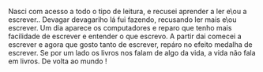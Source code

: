 Nasci com acesso a todo o tipo de leitura, e recusei aprender a ler e\ou a escrever.. 
Devagar devagariho lá fui fazendo, recusando ler mais e\ou escrever. 
Um dia aparece os computadores e reparo que tenho mais facilidade de escrever e entender o que escrevo. A partir dai comecei a escrever e agora que gosto tanto de escrever, repáro no efeito medalha de escrever. 
Se por um lado os livros nos falam de algo da vida, a vida não fala em livros. 
De volta ao mundo ! 